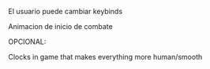 El usuario puede cambiar keybinds

Animacion de inicio de combate


OPCIONAL:

Clocks in game that makes everything more human/smooth
